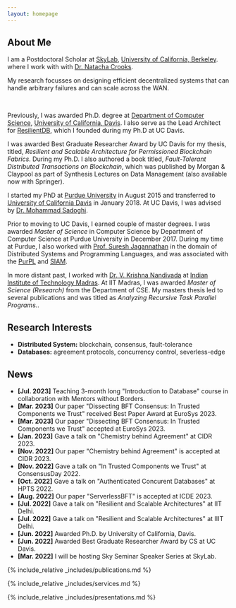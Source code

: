 ```yaml
---
layout: homepage
---
```


## About Me

I am a Postdoctoral Scholar at 
<a href="https://sky.cs.berkeley.edu/">SkyLab</a>, 
<a href="https://www.berkeley.edu/">University of California, Berkeley</a>.
where I work with with <a href="https://nacrooks.github.io/">Dr. Natacha Crooks</a>. 
<br>

My research focusses on designing efficient decentralized systems that can handle arbitrary failures 
and can scale across the WAN.

<br>

Previously, I was awarded Ph.D. degree at 
<a href="http://www.cs.ucdavis.edu/">Department of Computer Science</a>, 
<a href="https://www.ucdavis.edu/">University of California, Davis</a>. 
I also serve as the Lead Architect for <a href="https://resilientdb.com/">ResilientDB</a>, which I founded 
during my Ph.D at UC Davis.
<br>

I was awarded Best Graduate Researcher Award by UC Davis for my thesis, titled, 
<i>Resilient and Scalable Architecture for Permissioned Blockchain Fabrics</i>. 
During my Ph.D. I also authored a book titled, 
<i>Fault-Tolerant Distributed Transactions on Blockchain</i>, which was published by Morgan & Claypool as part of Synthesis Lectures on Data Management 
(also available now with Springer).
<br>

I started my PhD at <a href="https://www.purdue.edu/">Purdue University</a> 
in August 2015 and transferred to <a href="https://www.ucdavis.edu/">University of California Davis</a> 
in January 2018. At UC Davis, I was advised by
<a href="https://msadoghi.github.io/">Dr. Mohammad Sadoghi</a>. 

Prior to moving to UC Davis, I earned couple of master degrees.
I was awarded <i>Master of Science</i> in Computer Science by 
Department of Computer Science at Purdue University in December 2017.
During my time at Purdue, I also worked with <a href="https://www.cs.purdue.edu/homes/suresh/">Prof. 
Suresh Jagannathan</a> in the domain of Distributed Systems and Programming Languages, and was
associated with the <a href="http://purduepl.github.io/">PurPL</a> and <a href="https://www.siam.org/students/chapters/current/purdue.php">SIAM</a>.


In more distant past, I worked with <a href="http://www.cse.iitm.ac.in/~krishna/">Dr. V. Krishna Nandivada</a> 
at <a href="https://www.iitm.ac.in/">Indian Institute of Technology Madras</a>.
At IIT Madras, I was awarded <i>Master of Science (Research)</i> from the Department of CSE.
My masters thesis led to several publications and was titled as 
<i>Analyzing Recursive Task Parallel Programs.</i>.



## Research Interests

- **Distributed System:** blockchain, consensus, fault-tolerance
- **Databases:** agreement protocols, concurrency control, severless-edge

## News

- **[Jul. 2023]** Teaching 3-month long "Introduction to Database" course in collaboration with Mentors without Borders.
- **[Mar. 2023]** Our paper "Dissecting BFT Consensus: In Trusted Components we Trust" received Best Paper Award at EuroSys 2023.
- **[Mar. 2023]** Our paper "Dissecting BFT Consensus: In Trusted Components we Trust" accepted at EuroSys 2023.
- **[Jan. 2023]** Gave a talk on "Chemistry behind Agreement" at CIDR 2023.
- **[Nov. 2022]** Our paper "Chemistry behind Agreement" is accepted at CIDR 2023.
- **[Nov. 2022]** Gave a talk on "In Trusted Components we Trust" at ConsensusDay 2022.
- **[Oct. 2022]** Gave a talk on "Authenticated Concurent Databases" at HPTS 2022.
- **[Aug. 2022]** Our paper "ServerlessBFT" is accepted at ICDE 2023.
- **[Jul. 2022]** Gave a talk on "Resilient and Scalable Architectures" at IIT Delhi.
- **[Jul. 2022]** Gave a talk on "Resilient and Scalable Architectures" at IIIT Delhi.
- **[Jun. 2022]** Awarded Ph.D. by University of California, Davis.
- **[Jun. 2022]** Awarded Best Graduate Researcher Award by CS at UC Davis.
- **[Mar. 2022]** I will be hosting Sky Seminar Speaker Series at SkyLab.

{% include_relative _includes/publications.md %}

{% include_relative _includes/services.md %}

{% include_relative _includes/presentations.md %}
